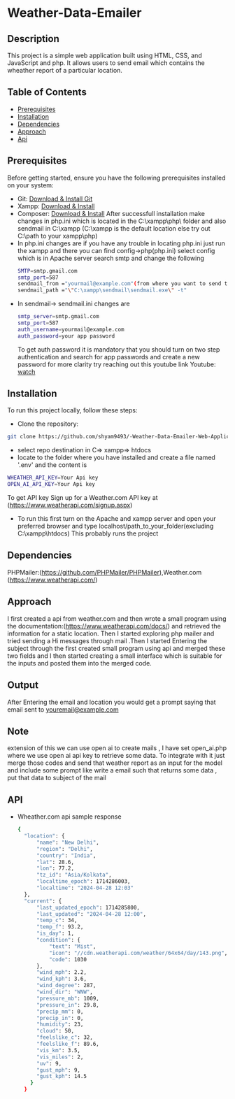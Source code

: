 # Weather-Data-Emailer 

## Description
This project is a simple web application built using HTML, CSS, and JavaScript and php. It allows users to send email which contains the wheather report of a particular location.

## Table of Contents
- [Prerequisites](#Prerequisites)
- [Installation](#Installation)
- [Dependencies](#Dependencies)
- [Approach](#approach)
- [Api](#api)
  

## Prerequisites
Before getting started, ensure you have the following prerequisites installed on your system:

- Git: [Download & Install Git](https://git-scm.com/downloads)
- Xampp: [Download & Install](https://sourceforge.net/projects/xampp/files/XAMPP%20Windows/8.0.30/xampp-windows-x64-8.0.30-0-VS16-installer.exe)
- Composer: [Download & Install](https://getcomposer.org/Composer-Setup.exe)
  After successfull installation make changes in php.ini which is located in the C:\xampp\php\ folder and also sendmail in C:\xampp
  (C:\xampp is the default location else try out C:\path to your xampp\php)
- In php.ini changes are
  if you have any trouble in locating php.ini just run the xampp and there you can find config->php(php.ini) select config which is in Apache server
  search smtp and change the following
  ```bash
  SMTP=smtp.gmail.com
  smtp_port=587
  sendmail_from ="yourmail@example.com"(from where you want to send the emails)
  sendmail_path ="\"C:\xampp\sendmail\sendmail.exe\" -t"
  ```
- In sendmail-> sendmail.ini changes are
  ```bash
  smtp_server=smtp.gmail.com
  smtp_port=587
  auth_username=yourmail@example.com
  auth_password=your app password
  ```
  To get auth password it is mandatory that you should turn on two step authentication and search for app passwords and create a new password
  for more clarity try reaching out this youtube link
  Youtube: [watch](https://youtu.be/aB6iovBcAAQ?si=99p_B2Vs7F3hMU6t)
## Installation
To run this project locally, follow these steps:
- Clone the repository:
```bash
git clone https://github.com/shyam9493/-Weather-Data-Emailer-Web-Application.git
```
- select repo destination in C=> xampp=> htdocs
- locate to the folder where you have installed and create a file named '.env' and the content is 
```bash
WHEATHER_API_KEY=Your Api key
OPEN_AI_API_KEY=Your Api key
```
To get API key 
Sign up for a Weather.com API key at
(https://www.weatherapi.com/signup.aspx)

- To run this first turn on the Apache and xampp server and open your preferred browser and type localhost/path_to_your_folder(excluding C:\xampp\htdocs)
  This probably runs the project

## Dependencies
PHPMailer:(https://github.com/PHPMailer/PHPMailer),Weather.com (https://www.weatherapi.com/)

## Approach

I first created a api from weather.com and then wrote a small program using the documentation:(https://www.weatherapi.com/docs/) and retrieved the information for a static location.
Then I started exploring php mailer and tried sending a Hi messages through mail .Then I started Entering the subject through the first created small program using api and merged these two fields and I then started creating a small interface which is suitable for the inputs and posted them into the merged code.

## Output

After Entering the email and location you would get a prompt saying that email sent to youremail@example.com

##  Note 
extension of this we can use open ai to create mails , I have set open_ai.php where we use open ai api key to retrieve some data.
To integrate with it just merge those codes and send that weather report as an input for the model and include some prompt like write a email such that returns some data , put that data to subject of the mail

## API 
- Wheather.com api sample response
  ```bash
  {
    "location": {
        "name": "New Delhi",
        "region": "Delhi",
        "country": "India",
        "lat": 28.6,
        "lon": 77.2,
        "tz_id": "Asia/Kolkata",
        "localtime_epoch": 1714286003,
        "localtime": "2024-04-28 12:03"
    },
    "current": {
        "last_updated_epoch": 1714285800,
        "last_updated": "2024-04-28 12:00",
        "temp_c": 34,
        "temp_f": 93.2,
        "is_day": 1,
        "condition": {
            "text": "Mist",
            "icon": "//cdn.weatherapi.com/weather/64x64/day/143.png",
            "code": 1030
        },
        "wind_mph": 2.2,
        "wind_kph": 3.6,
        "wind_degree": 287,
        "wind_dir": "WNW",
        "pressure_mb": 1009,
        "pressure_in": 29.8,
        "precip_mm": 0,
        "precip_in": 0,
        "humidity": 23,
        "cloud": 50,
        "feelslike_c": 32,
        "feelslike_f": 89.6,
        "vis_km": 3.5,
        "vis_miles": 2,
        "uv": 9,
        "gust_mph": 9,
        "gust_kph": 14.5
      }
    }
```

